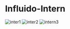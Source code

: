 # Influido-Intern
![inter1](https://user-images.githubusercontent.com/40159239/53656459-4c47e400-3c79-11e9-912d-20ffccca5036.png)
![inter2](https://user-images.githubusercontent.com/40159239/53656498-700b2a00-3c79-11e9-9c7b-e40db626feb4.png)
![intern3](https://user-images.githubusercontent.com/40159239/53656528-8add9e80-3c79-11e9-910c-af31f77a5c71.png)
